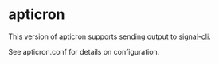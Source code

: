 # apticron

This version of apticron supports sending output to [signal-cli](https://github.com/AsamK/signal-cli).

See apticron.conf for details on configuration.